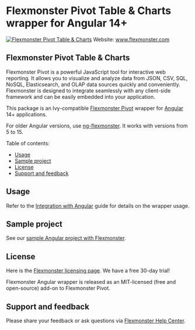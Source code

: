 # Flexmonster Pivot Table & Charts wrapper for Angular 14+
[![Flexmonster Pivot Table & Charts](https://cdn.flexmonster.com/landing.png)](https://flexmonster.com)
Website: www.flexmonster.com

## Flexmonster Pivot Table & Charts

Flexmonster Pivot is a powerful JavaScript tool for interactive web reporting. It allows you to visualize and analyze data from JSON, CSV, SQL, NoSQL, Elasticsearch, and OLAP data sources quickly and conveniently. Flexmonster is designed to integrate seamlessly with any client-side framework and can be easily embedded into your application.

This package is an Ivy-compatible [Flexmonster Pivot](https://www.flexmonster.com/) wrapper for [Angular](https://angular.io/) 14+ applications.

For older Angular versions, use [ng-flexmonster](https://www.npmjs.com/package/ng-flexmonster). It works with versions from 5 to 15.

Table of contents:

* [Usage](#usage)
* [Sample project](#sample-project)
* [License](#license)
* [Support and feedback](#support-feedback)

## <a name="usage"></a>Usage ##

Refer to the [Integration with Angular](https://www.flexmonster.com/doc/integration-with-angular/) guide for details on the wrapper usage.

## <a name="sample-project"></a>Sample project ##

See our [sample Angular project with Flexmonster](https://github.com/flexmonster/pivot-angular).

## <a name="license"></a>License ##

Here is the [Flexmonster licensing page](https://www.flexmonster.com/pivot-table-editions-and-pricing/). We have a free 30-day trial! 

Flexmonster Angular wrapper is released as an MIT-licensed (free and open-source) add-on to Flexmonster Pivot.

## <a name="support-feedback"></a>Support and feedback ##

Please share your feedback or ask questions via [Flexmonster Help Center](https://www.flexmonster.com/help-center/).
